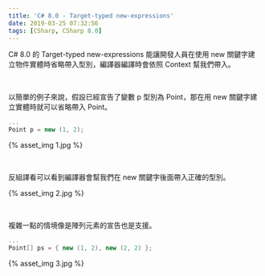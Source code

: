 ```yaml
---
title: 'C# 8.0 - Target-typed new-expressions'
date: 2019-03-25 07:32:56
tags: [CSharp, CSharp 8.0]
---
```


C# 8.0 的 Target-typed new-expressions 能讓開發人員在使用 new 關鍵字建立物件實體時省略帶入型別，編譯器編譯時會依照 Context 幫我們帶入。  

<!-- More -->

<br/>


以簡單的例子來說，假設已經宣告了變數 p 型別為 Point，那在用 new 關鍵字建立實體時就可以省略帶入 Point。  

```c#
...
Point p = new (1, 2);
```

{% asset_img 1.jpg %}

<br/>


反組譯看可以看到編譯器會幫我們在 new 關鍵字後面帶入正確的型別。  

{% asset_img 2.jpg %}

<br/>


複雜一點的情境像是陣列元素的宣告也是支援。  

```c#
...
Point[] ps = { new (1, 2), new (2, 2) };
```

{% asset_img 3.jpg %}

<br/>
